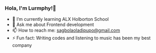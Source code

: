 ### Hola, I'm Lurmphy!👋


- 🌱 I’m currently learning ALX Holborton School
- 💬 Ask me about Frontend development
- 📫 How to reach me: sagbolaoladipupo@gmail.com
- ⚡ Fun fact: Writing codes and listening to music has been my best company

